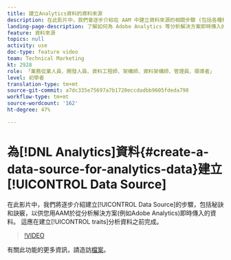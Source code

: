 ```yaml
---
title: 建立Analytics資料的資料來源
description: 在此影片中，我們會逐步介紹在 AAM 中建立資料來源的相關步驟 (包括各種秘訣和訣竅)，供您在處理從 Adobe Analytics 等分析解決方案即時傳入的資料時使用。請先觀看此影片，再為分析資料建立特徵。
landing-page-description: 了解如何為 Adobe Analytics 等分析解決方案即時傳入的資料建立資料來源。動手為分析資料建立特徵之前，請先觀看這部影片。
feature: 資料來源
topics: null
activity: use
doc-type: feature video
team: Technical Marketing
kt: 2928
role: 「業務從業人員、開發人員、資料工程師、架構師、資料架構師、管理員、領導者」
level: 初學者
translation-type: tm+mt
source-git-commit: a7dc335e75697a7b1720eccdadbb9605fdeda798
workflow-type: tm+mt
source-wordcount: '162'
ht-degree: 47%

---
```



# 為[!DNL Analytics]資料{#create-a-data-source-for-analytics-data}建立[!UICONTROL Data Source]

在此影片中，我們將逐步介紹建立[!UICONTROL Data Source]的步驟，包括秘訣和訣竅，以供您用AAM於從分析解決方案(例如Adobe Analytics)即時傳入的資料。 這應在建立[!UICONTROL traits]分析資料之前完成。

>[!VIDEO](https://video.tv.adobe.com/v/27329/?quality=12)

有關此功能的更多資訊，請造訪[檔案](https://marketing.adobe.com/resources/help/en_US/aam/c_datasources.html)。
